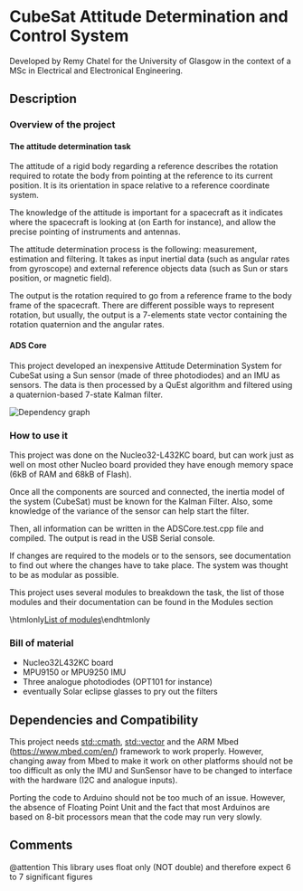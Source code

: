 # CubeSat Attitude Determination and Control System

Developed by Remy Chatel for the University of Glasgow in the context of
a MSc in Electrical and Electronical Engineering.

## Description
### Overview of the project
#### The attitude determination task
The attitude of a rigid body regarding a reference describes the rotation
required to rotate the body from pointing at the reference to its current
position. It is its orientation in space relative to a reference coordinate
system.

The knowledge of the attitude is important for a spacecraft as it indicates
where the spacecraft is looking at (on Earth for instance), and allow the
precise pointing of instruments and antennas.

The attitude determination process is the following: measurement, estimation
and filtering. It takes as input inertial data (such as angular rates from gyroscope)
and external reference objects data (such as Sun or stars position, or magnetic field).

The output is the rotation required to go from a reference frame to the body frame
of the spacecraft. There are different possible ways to represent rotation, but
usually, the output is a 7-elements state vector containing the rotation quaternion
and the angular rates.

#### ADS Core
This project developed an inexpensive Attitude Determination System for CubeSat
using a Sun sensor (made of three photodiodes) and an IMU as sensors. The data
is then processed by a QuEst algorithm and filtered using a quaternion-based 7-state
Kalman filter. 

![Dependency graph](_a_d_s_core_8h__incl.png)

### How to use it
This project was done on the Nucleo32-L432KC board, but can work just as well
on most other Nucleo board provided they have enough memory space (6kB of RAM
and 68kB of Flash).

Once all the components are sourced and connected, the inertia model of the system
(CubeSat) must be known for the Kalman Filter. Also, some knowledge of the variance
of the sensor can help start the filter.

Then, all information can be written in the ADSCore.test.cpp file and compiled. The
output is read in the USB Serial console.

If changes are required to the models or to the sensors, see documentation to find
out where the changes have to take place. The system was thought to be as modular
as possible.

This project uses several modules to breakdown the task, the list of those modules
and their documentation can be found in the Modules section

\htmlonly<a href="modules.html">List of modules</a>\endhtmlonly

### Bill of material
- Nucleo32L432KC board
- MPU9150 or MPU9250 IMU
- Three analogue photodiodes (OPT101 for instance)
- eventually Solar eclipse glasses to pry out the filters

## Dependencies and Compatibility
This project needs <std::cmath>, <std::vector> and the ARM Mbed
(https://www.mbed.com/en/) framework to work properly. However, changing away
from Mbed to make it work on other platforms should not be too difficult as only
the IMU and SunSensor have to be changed to interface with the hardware
(I2C and analogue inputs).

Porting the code to Arduino should not be too much of an issue.
However, the absence of Floating Point Unit and the fact that most Arduinos are
based on 8-bit processors mean that the code may run very slowly. 

## Comments
@attention This library uses float only (NOT double) and therefore
expect 6 to 7 significant figures
